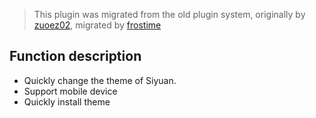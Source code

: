 > This plugin was migrated from the old plugin system, originally by [zuoez02](https://github.com/zuoez02), migrated by [frostime](https://github.com/frostime)

## Function description

- Quickly change the theme of Siyuan.
- Support mobile device
- Quickly install theme

